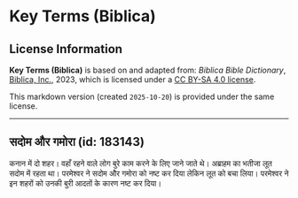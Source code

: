 # Key Terms (Biblica)

## License Information

**Key Terms (Biblica)** is based on and adapted from: _Biblica Bible Dictionary_, [Biblica, Inc.](https://www.biblica.com/), 2023, which is licensed under a [CC BY-SA 4.0 license](https://creativecommons.org/licenses/by-sa/4.0/legalcode.en).

This markdown version (created `2025-10-20`) is provided under the same license.



--------------------------------

## सदोम और गमोरा (id: 183143)

कनान में दो शहर। वहाँ रहने वाले लोग बुरे काम करने के लिए जाने जाते थे। अब्राहम का भतीजा लूत सदोम में रहता था। परमेश्वर ने सदोम और गमोरा को नष्ट कर दिया लेकिन लूत को बचा लिया। परमेश्वर ने इन शहरों को उनकी बुरी आदतों के कारण नष्ट कर दिया।



